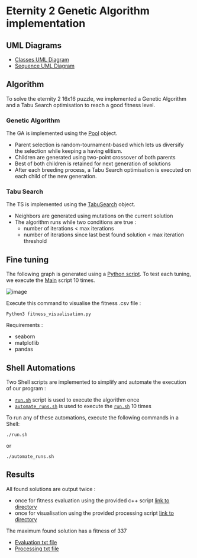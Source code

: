 # Eternity 2 Genetic Algorithm implementation

## UML Diagrams
- [Classes UML Diagram](docs/classes.pdf)
- [Sequence UML Diagram](docs/sequence.pdf)

## Algorithm

To solve the eternity 2 16x16 puzzle, we implemented a Genetic Algorithm
and a Tabu Search optimisation to reach a good fitness level. 

### Genetic Algorithm

The GA is implemented using the [Pool](./src/Pool.java) object. 
- Parent selection is random-tournament-based which lets us diversify the selection
while keeping a having elitism. 
- Children are generated using two-point crossover of both parents
- Best of both children is retained for next generation of solutions
- After each breeding process, a Tabu Search optimisation is executed
on each child of the new generation. 

### Tabu Search
The TS is implemented using the [TabuSearch](./src/TabuSearch.java) object.
- Neighbors are generated using mutations on the current solution
- The algorithm runs while two conditions are true : 
  - number of iterations < max iterations
  - number of iterations since last best found solution < max iteration threshold

## Fine tuning

The following graph is generated using a [Python script](./fitness_visualisation.py).
To test each tuning, we execute the [Main](./src/Main.java) script 10 times.

![image](./graphs/fitness.png)

Execute this command to visualise the fitness .csv file : 
```shell
Python3 fitness_visualisation.py
```

Requirements : 
- seaborn
- matplotlib
- pandas

## Shell Automations

Two Shell scripts are implemented to simplify and automate the execution
of our program : 
- [`run.sh`](./run.sh) script is used to execute the algorithm once
- [`automate_runs.sh`](./automate_runs.sh) is used to execute the [`run.sh`](./run.sh) 10 times

To run any of these automations, execute the following commands in a Shell:
```shell
./run.sh
```
or 
```shell
./automate_runs.sh
```

## Results

All found solutions are output twice : 
- once for fitness evaluation using the provided c++ script [link to directory](./solutionOutput/individualSolutions)
- once for visualisation using the provided processing script [link to directory](./processing)

The maximum found solution has a fitness of 337 
- [Evaluation txt file](./solutionOutput/individualSolutions/fitness337.txt)
- [Processing txt file](./processing/fitness337.txt)
